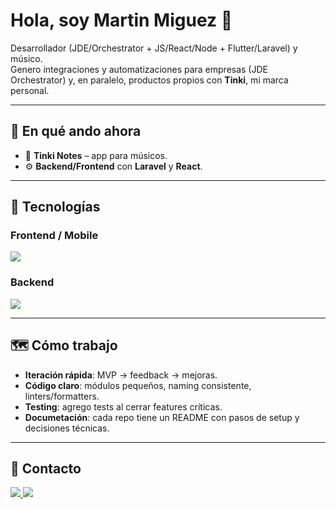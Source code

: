 # Hola, soy Martin Miguez 👋

Desarrollador (JDE/Orchestrator + JS/React/Node + Flutter/Laravel) y músico.  
Genero integraciones y automatizaciones para empresas (JDE Orchestrator) y, en paralelo, productos propios con **Tinki**, mi marca personal.

---

## 🚀 En qué ando ahora
- 🔭 **Tinki Notes** – app para músicos.
- ⚙️ **Backend/Frontend** con **Laravel** y **React**.

---

## 🧰 Tecnologías

### Frontend / Mobile
<p>
  <img src="https://skillicons.dev/icons?i=ts,react,flutter,tailwind&perline=15" />
</p>

### Backend
<p>
  <img src="https://skillicons.dev/icons?i=nodejs,laravel&perline=15" />
</p>

---

## 🗺️ Cómo trabajo
- **Iteración rápida**: MVP → feedback → mejoras.
- **Código claro**: módulos pequeños, naming consistente, linters/formatters.
- **Testing**: agrego tests al cerrar features críticas.
- **Documetación**: cada repo tiene un README con pasos de setup y decisiones técnicas.
  
---

## 📨 Contacto
<p>
  <a href="mailto:martinmiguez77@gmail.com">
    <img src="https://img.shields.io/badge/Email-333?logo=gmail&logoColor=white&labelColor=EA4335" />
  </a>
  <a href="https://www.linkedin.com/in/martin-miguez/">
    <img src="https://img.shields.io/badge/LinkedIn-0A66C2?logo=linkedin&logoColor=white" />
  </a>
</p>
